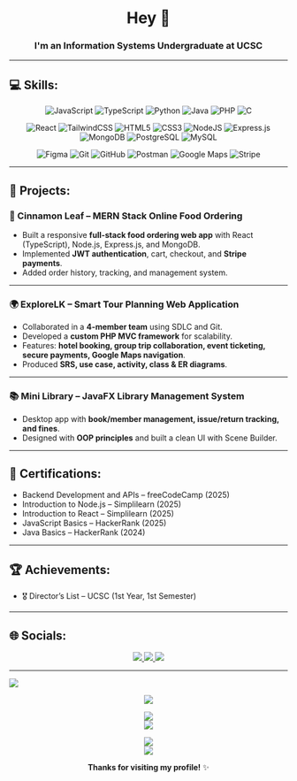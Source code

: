 # <div align="center"> Hey 👋</div>  

### <div align="center">I'm an Information Systems Undergraduate at UCSC</div>  

---

## 💻 Skills:
<div align="center">

![JavaScript](https://img.shields.io/badge/javascript-%23323330.svg?style=for-the-badge&logo=javascript&logoColor=%23F7DF1E)  ![TypeScript](https://img.shields.io/badge/typescript-%23007ACC.svg?style=for-the-badge&logo=typescript&logoColor=white)  ![Python](https://img.shields.io/badge/python-3670A0?style=for-the-badge&logo=python&logoColor=ffdd54)  ![Java](https://img.shields.io/badge/java-F78C40?style=for-the-badge&logo=openjdk&logoColor=white)  ![PHP](https://img.shields.io/badge/php-777BB4.svg?style=for-the-badge&logo=php&logoColor=white)  ![C](https://img.shields.io/badge/c-%2300599C.svg?style=for-the-badge&logo=c&logoColor=white)  

![React](https://img.shields.io/badge/react-%2320232a.svg?style=for-the-badge&logo=react&logoColor=%2361DAFB)  ![TailwindCSS](https://img.shields.io/badge/tailwindcss-%2338B2AC.svg?style=for-the-badge&logo=tailwind-css&logoColor=white)  ![HTML5](https://img.shields.io/badge/html5-%23E34F26.svg?style=for-the-badge&logo=html5&logoColor=white)  ![CSS3](https://img.shields.io/badge/css3-%231572B6.svg?style=for-the-badge&logo=css3&logoColor=white)  ![NodeJS](https://img.shields.io/badge/node.js-6DA55F?style=for-the-badge&logo=node.js&logoColor=white)  ![Express.js](https://img.shields.io/badge/express.js-404D59.svg?style=for-the-badge&logo=express&logoColor=white)  ![MongoDB](https://img.shields.io/badge/mongodb-%2347A248.svg?style=for-the-badge&logo=mongodb&logoColor=white)  ![PostgreSQL](https://img.shields.io/badge/postgresql-%23316192.svg?style=for-the-badge&logo=postgresql&logoColor=white)  ![MySQL](https://img.shields.io/badge/mysql-%2300f.svg?style=for-the-badge&logo=mysql&logoColor=white)  

![Figma](https://img.shields.io/badge/figma-F24E1E?style=for-the-badge&logo=figma&logoColor=white)  ![Git](https://img.shields.io/badge/git-%23F05033.svg?style=for-the-badge&logo=git&logoColor=white)  ![GitHub](https://img.shields.io/badge/github-%23121011.svg?style=for-the-badge&logo=github&logoColor=white)  ![Postman](https://img.shields.io/badge/postman-FF6C37?style=for-the-badge&logo=postman&logoColor=white)  ![Google Maps](https://img.shields.io/badge/google_maps_api-4285F4?style=for-the-badge&logo=googlemaps&logoColor=white)  ![Stripe](https://img.shields.io/badge/stripe-008CDD.svg?style=for-the-badge&logo=stripe&logoColor=white)  

</div>  

---

## 🚀 Projects:
<div align="left">

### 🍴 Cinnamon Leaf – MERN Stack Online Food Ordering  
- Built a responsive **full-stack food ordering web app** with React (TypeScript), Node.js, Express.js, and MongoDB.  
- Implemented **JWT authentication**, cart, checkout, and **Stripe payments**.  
- Added order history, tracking, and management system.  

---

### 🌍 ExploreLK – Smart Tour Planning Web Application  
- Collaborated in a **4-member team** using SDLC and Git.  
- Developed a **custom PHP MVC framework** for scalability.  
- Features: **hotel booking, group trip collaboration, event ticketing, secure payments, Google Maps navigation**.  
- Produced **SRS, use case, activity, class & ER diagrams**.  

---

### 📚 Mini Library – JavaFX Library Management System  
- Desktop app with **book/member management, issue/return tracking, and fines**.  
- Designed with **OOP principles** and built a clean UI with Scene Builder.  

</div>  

---

## 📜 Certifications:
- Backend Development and APIs – freeCodeCamp (2025)  
- Introduction to Node.js – Simplilearn (2025)  
- Introduction to React – Simplilearn (2025)  
- JavaScript Basics – HackerRank (2025)  
- Java Basics – HackerRank (2024)  

---

## 🏆 Achievements:
- 🎖️ Director’s List – UCSC (1st Year, 1st Semester)  

---

## 🌐 Socials: 
<div align="center">

<a href="https://linkedin.com/in/nihmath-jabir-702923285" target="_blank">
<img src="https://img.shields.io/badge/linkedin-%231E77B5.svg?style=for-the-badge&logo=linkedin&logoColor=white" />
</a>
<a href="https://github.com/jabir0331" target="_blank">
<img src="https://img.shields.io/badge/github-%23121011.svg?style=for-the-badge&logo=github&logoColor=white" />
</a>
<a href="mailto:mnnjabir@gmail.com" target="_blank">
<img src="https://img.shields.io/badge/gmail-D14836.svg?style=for-the-badge&logo=gmail&logoColor=white" />
</a>  

</div>  

---

<img src="https://user-images.githubusercontent.com/73097560/115834477-dbab4500-a447-11eb-908a-139a6edaec5c.gif">  

<div align="center">

![](http://github-profile-summary-cards.vercel.app/api/cards/profile-details?username=jabir0331&theme=moonlight)  

![](http://github-profile-summary-cards.vercel.app/api/cards/most-commit-language?username=jabir0331&theme=moonlight)  
![](http://github-profile-summary-cards.vercel.app/api/cards/productive-time?username=jabir0331&theme=moonlight&utcOffset=5.5)  

![](https://github-readme-stats.vercel.app/api?username=jabir0331&theme=radical&hide_border=false&include_all_commits=true&count_private=true)  
![](https://github-readme-streak-stats.herokuapp.com/?user=jabir0331&theme=radical&hide_border=false)  

**Thanks for visiting my profile!** ✨  

</div>  
